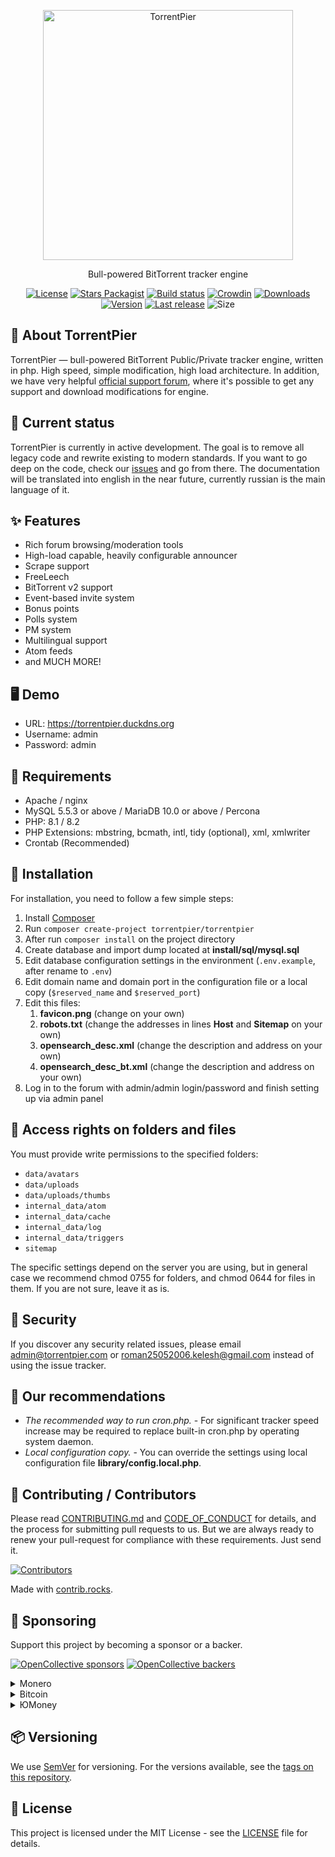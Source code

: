 <p align="center"><a href="https://torrentpier.com"><img src="https://torrentpier.com/styles/default/xenforo/bull-logo.svg" width="400px" alt="TorrentPier" /></a></p>

<p align="center">
  Bull-powered BitTorrent tracker engine
  <br>
</p>

<p align="center">
  <a href="https://github.com/torrentpier/torrentpier/blob/master/LICENSE"><img src="https://img.shields.io/github/license/torrentpier/torrentpier" alt="License"></a>
  <a href="https://packagist.org/packages/torrentpier/torrentpier"><img src="https://img.shields.io/packagist/stars/torrentpier/torrentpier" alt="Stars Packagist"></a>
  <a href="https://github.com/torrentpier/torrentpier/actions"><img src="https://img.shields.io/github/actions/workflow/status/torrentpier/torrentpier/phpmd.yml" alt="Build status"></a>
  <a href="https://crowdin.com/project/torrentpier"><img src="https://badges.crowdin.net/torrentpier/localized.svg" alt="Crowdin"></a>
  <a href="https://packagist.org/packages/torrentpier/torrentpier"><img src="https://img.shields.io/packagist/dt/torrentpier/torrentpier" alt="Downloads"></a>
  <a href="https://packagist.org/packages/torrentpier/torrentpier"><img src="https://img.shields.io/packagist/v/torrentpier/torrentpier" alt="Version"></a>
  <a href="https://github.com/torrentpier/torrentpier/releases"><img src="https://img.shields.io/github/release-date/torrentpier/torrentpier" alt="Last release"></a>
  <img src="https://img.shields.io/github/repo-size/torrentpier/torrentpier" alt="Size">
</p>

## 🐂 About TorrentPier

TorrentPier — bull-powered BitTorrent Public/Private tracker engine, written in php. High speed, simple modification, high load 
architecture. In addition, we have very helpful 
[official support forum](https://torrentpier.com), where it's possible to get any support and download modifications for engine.

## 🌈 Current status

TorrentPier is currently in active development. The goal is to remove all legacy code and rewrite existing to 
modern standards. If you want to go deep on the code, check our [issues](https://github.com/torrentpier/torrentpier/issues) 
and go from there. The documentation will be translated into english in the near future, currently russian is the main language of it.

## ✨ Features
* Rich forum browsing/moderation tools
* High-load capable, heavily configurable announcer
* Scrape support
* FreeLeech
* BitTorrent v2 support
* Event-based invite system
* Bonus points
* Polls system
* PM system
* Multilingual support
* Atom feeds
* and MUCH MORE!

## 🖥️ Demo

* URL: https://torrentpier.duckdns.org
* Username: admin
* Password: admin

## 🔧 Requirements

* Apache / nginx
* MySQL 5.5.3 or above / MariaDB 10.0 or above / Percona
* PHP: 8.1 / 8.2
* PHP Extensions: mbstring, bcmath, intl, tidy (optional), xml, xmlwriter
* Crontab (Recommended)

## 💾 Installation

For installation, you need to follow a few simple steps:

1. Install [Composer](https://getcomposer.org/)
2. Run `composer create-project torrentpier/torrentpier`
3. After run `composer install` on the project directory
4. Create database and import dump located at **install/sql/mysql.sql**
5. Edit database configuration settings in the environment (`.env.example`, after rename to `.env`)
6. Edit domain name and domain port in the configuration file or a local copy (`$reserved_name` and `$reserved_port`)
7. Edit this files:
   1. **favicon.png** (change on your own)
   2. **robots.txt** (change the addresses in lines **Host** and **Sitemap** on your own)
   3. **opensearch_desc.xml** (change the description and address on your own)
   4. **opensearch_desc_bt.xml** (change the description and address on your own)
8. Log in to the forum with admin/admin login/password and finish setting up via admin panel

## 🔑 Access rights on folders and files

You must provide write permissions to the specified folders:
* `data/avatars`
* `data/uploads`
* `data/uploads/thumbs`
* `internal_data/atom`
* `internal_data/cache`
* `internal_data/log`
* `internal_data/triggers`
* `sitemap`

The specific settings depend on the server you are using, but in general case we recommend chmod 0755 for folders, 
and chmod 0644 for files in them. If you are not sure, leave it as is.

## 🔐 Security

If you discover any security related issues, please email [admin@torrentpier.com](mailto:admin@torrentpier.com) or [roman25052006.kelesh@gmail.com](mailto:roman25052006.kelesh@gmail.com) instead of using the issue tracker.

## 📌 Our recommendations

* *The recommended way to run cron.php.* - For significant tracker speed increase may be required to replace built-in cron.php by operating system daemon.
* *Local configuration copy.* - You can override the settings using local configuration file **library/config.local.php**.

## 💚 Contributing / Contributors

Please read [CONTRIBUTING.md](CONTRIBUTING.md) and [CODE_OF_CONDUCT](CODE_OF_CONDUCT.md) for details, and the process for 
submitting pull requests to us. But we are always ready to renew your pull-request for compliance with 
these requirements. Just send it.

<a href="https://github.com/torrentpier/torrentpier/graphs/contributors">
  <img src="https://contrib.rocks/image?repo=torrentpier/torrentpier" alt="Contributors"/>
</a>

Made with [contrib.rocks](https://contrib.rocks).

## 💞 Sponsoring

Support this project by becoming a sponsor or a backer. 

[![OpenCollective sponsors](https://opencollective.com/torrentpier/sponsors/badge.svg)](https://opencollective.com/torrentpier)
[![OpenCollective backers](https://opencollective.com/torrentpier/backers/badge.svg)](https://opencollective.com/torrentpier)

<details>
  <summary>Monero</summary>
  42zJE3FDvN8foP9QYgDrBjgtd7h2FipGCGmAcmG5VFQuRkJBGMbCvoLSmivepmAMEgik2E8MPWUzKaoYsGCtmhvL7ZN73jh
</details>

<details>
  <summary>Bitcoin</summary>
  bc1qselchy0nnh7xl99glfffedqp7p9gpvatdr9dz9
</details>

<details>
  <summary>ЮMoney</summary>
  4100118022415720
</details>

## 📦 Versioning

We use [SemVer](http://semver.org/) for versioning. For the versions available, see the [tags on this repository](https://github.com/torrentpier/torrentpier/tags). 

## 📖 License

This project is licensed under the MIT License - see the [LICENSE](https://github.com/torrentpier/torrentpier/blob/master/LICENSE) file for details.
